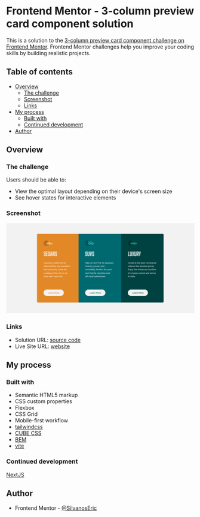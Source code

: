 # Frontend Mentor - 3-column preview card component solution

This is a solution to the [3-column preview card component challenge on Frontend Mentor](https://www.frontendmentor.io/challenges/3column-preview-card-component-pH92eAR2-). Frontend Mentor challenges help you improve your coding skills by building realistic projects.

## Table of contents

- [Overview](#overview)
  - [The challenge](#the-challenge)
  - [Screenshot](#screenshot)
  - [Links](#links)
- [My process](#my-process)
  - [Built with](#built-with)
  - [Continued development](#continued-development)
- [Author](#author)

## Overview

### The challenge

Users should be able to:

- View the optimal layout depending on their device's screen size
- See hover states for interactive elements

### Screenshot

![](./screenshot.png)

### Links

- Solution URL: [source code](https://github.com/SilvanosEric/3-column-preview-card-component)
- Live Site URL: [website](https://silvanoseric.github.io/3-column-preview-card-component/)

## My process

### Built with

- Semantic HTML5 markup
- CSS custom properties
- Flexbox
- CSS Grid
- Mobile-first workflow
- [tailwindcss](https://tailwindcss.com/)
- [CUBE CSS](https://cube.fyi/)
- [BEM](http://getbem.com/)
- [vite](https://vitejs.dev/)

### Continued development

[NextJS](https://nextjs.org/)

## Author

- Frontend Mentor - [@SilvanosEric](https://www.frontendmentor.io/profile/SilvanosEric)
